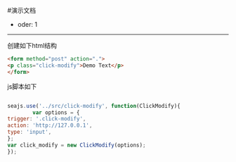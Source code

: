 #演示文档
- oder: 1

---

创建如下html结构

````html
<form method="post" action=".">
<p class="click-modify">Demo Text</p>
</form>
````

js脚本如下

````javascript

seajs.use('../src/click-modify', function(ClickModify){
        var options = {
trigger: '.click-modify',
action: 'http://127.0.0.1',
type: 'input',
};
var click_modify = new ClickModify(options);
});

